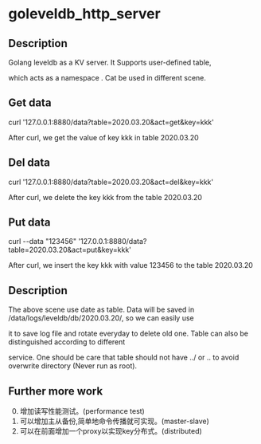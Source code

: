# goleveldb_http_server


## Description

Golang leveldb as a KV server. It Supports user-defined table,

which acts as a namespace . Cat be used in different scene.

## Get data

curl '127.0.0.1:8880/data?table=2020.03.20&act=get&key=kkk'


After curl, we get the value of key kkk in table 2020.03.20

## Del data

curl '127.0.0.1:8880/data?table=2020.03.20&act=del&key=kkk'


After curl, we delete the key kkk from the table 2020.03.20

## Put data

curl --data "123456" '127.0.0.1:8880/data?table=2020.03.20&act=put&key=kkk'


After curl, we insert the key kkk with value 123456 to the table 2020.03.20


## Description

The above scene use date as table. Data will be saved in /data/logs/leveldb/db/2020.03.20/, so we can easily use


it to save log file and rotate everyday to delete old one. Table can also be distinguished according to different 


service. One should be care that table should not have ../ or .. to avoid overwrite directory (Never run as root).

## Further more work

0. 增加读写性能测试。(performance test)
1. 可以增加主从备份,简单地命令传播就可实现。(master-slave)
2. 可以在前面增加一个proxy以实现key分布式。(distributed)
